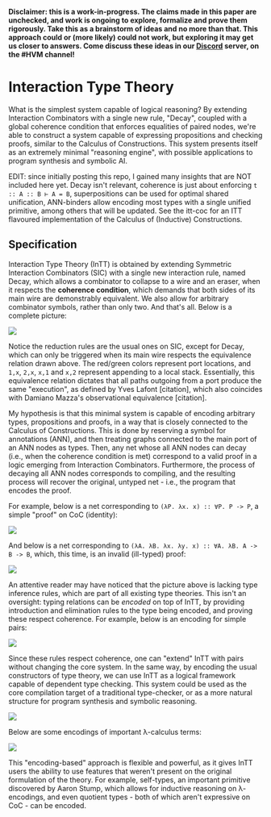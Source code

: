 **Disclaimer: this is a work-in-progress. The claims made in this paper are
unchecked, and work is ongoing to explore, formalize and prove them rigorously.
Take this as a
brainstorm of ideas and no more than that. This approach could or (more likely)
could not work, but exploring it may get us closer to answers. Come discuss
these ideas in our [Discord](https://discord.gg/kindelia) server, on the #HVM
channel!**

# Interaction Type Theory

What is the simplest system capable of logical reasoning? By extending
Interaction Combinators with a single new rule, "Decay", coupled with a global
coherence condition that enforces equalities of paired nodes, we're able to
construct a system capable of expressing propositions and checking proofs,
similar to the Calculus of Constructions. This system presents itself as an
extremely minimal "reasoning engine", with possible applications to program
synthesis and symbolic AI.

EDIT: since initially posting this repo, I gained many insights that are NOT
included here yet. Decay isn't relevant, coherence is just about enforcing
`t :: A :: B ⊢ A = B`, superpositions can be used for optimal shared
unification, ANN-binders allow encoding most types with a single unified
primitive, among others that will be updated. See the itt-coc for an ITT
flavoured implementation of the Calculus of (Inductive) Constructions.


Specification
-------------

Interaction Type Theory (InTT) is obtained by extending Symmetric Interaction
Combinators (SIC) with a single new interaction rule, named Decay, which allows
a combinator to collapse to a wire and an eraser, when it respects the
**coherence condition**, which demands that both sides of its main wire are
demonstrably equivalent. We also allow for arbitrary combinator symbols, rather
than only two. And that's all. Below is a complete picture:

![](images/itt_simpler.jpg)

Notice the reduction rules are the usual ones on SIC, except for Decay, which
can only be triggered when its main wire respects the equivalence relation drawn
above. The red/green colors represent port locations, and `1,x`, `2,x`, `x,1`
and `x,2` represent appending to a local stack. Essentially, this equivalence
relation dictates that all paths outgoing from a port produce the same
"execution", as defined by Yves Lafont [citation], which also coincides with
Damiano Mazza's observational equivalence [citation].

My hypothesis is that this minimal system is capable of
encoding arbitrary types, propositions and proofs, in a way that is closely
connected to the Calculus of Constructions. This is done by
reserving a symbol for annotations (ANN), and then treating graphs connected to
the main port of an ANN nodes as types. Then, any net whose all ANN nodes can
decay (i.e., when the coherence condition is met) correspond to a valid proof in
a logic emerging from Interaction Combinators. Furthermore, the process of
decaying all ANN nodes corresponds to compiling, and the resulting process will
recover the original, untyped net - i.e., the program that encodes the proof.

For example, below is a net corresponding to `(λP. λx. x) :: ∀P. P -> P`, a
simple "proof" on CoC (identity):

![](images/page_3.jpg)

And below is a net corresponding to `(λA. λB. λx. λy. x) :: ∀A. λB. A -> B ->
B`, which, this time, is an invalid (ill-typed) proof:

![](images/page_5.jpg)

An attentive reader may have noticed that the picture above is lacking type
inference rules, which are part of all existing type theories. This isn't an
oversight: typing relations can be *encoded* on top of InTT, by providing
introduction and elimination rules to the type being encoded, and proving these
respect coherence. For example, below is an encoding for simple pairs:

![](images/pair_example.jpeg)

Since these rules respect coherence, one can "extend" InTT with pairs without
changing the core system. In the same way, by encoding the usual constructors of
type theory, we can use InTT as a logical framework capable of dependent type
checking. This system could be used as the core compilation target of a
traditional type-checker, or as a more natural structure for program synthesis
and symbolic reasoning.

![](images/page_2.jpg)

Below are some encodings of important λ-calculus terms:

![](images/page_1.jpg)

This "encoding-based" approach is flexible and powerful, as it gives InTT users
the ability to use features that weren't present on the original formulation of
the theory. For example, self-types, an important primitive discovered by Aaron
Stump, which allows for inductive reasoning on λ-encodings, and even quotient
types - both of which aren't expressive on CoC - can be encoded.


